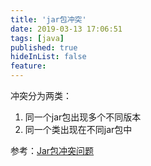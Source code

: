 ```yaml
---
title: 'jar包冲突'
date: 2019-03-13 17:06:51
tags: [java]
published: true
hideInList: false
feature: 
---
```


冲突分为两类：

1. 同一个jar包出现多个不同版本
2. 同一个类出现在不同jar包中

参考：[Jar包冲突问题](https://blog.csdn.net/yinweitao12/article/details/77815068)
<!--more-->